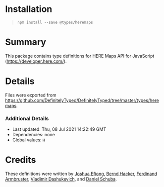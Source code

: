 # Installation
> `npm install --save @types/heremaps`

# Summary
This package contains type definitions for HERE Maps API for JavaScript (https://developer.here.com/).

# Details
Files were exported from https://github.com/DefinitelyTyped/DefinitelyTyped/tree/master/types/heremaps.

### Additional Details
 * Last updated: Thu, 08 Jul 2021 14:22:49 GMT
 * Dependencies: none
 * Global values: `H`

# Credits
These definitions were written by [Joshua Efiong](https://github.com/Josh-ES), [Bernd Hacker](https://github.com/denyo), [Ferdinand Armbruster](https://github.com/fx88), [Vladimir Dashukevich](https://github.com/life777), and [Daniel Schuba](https://github.com/DaSchTour).
